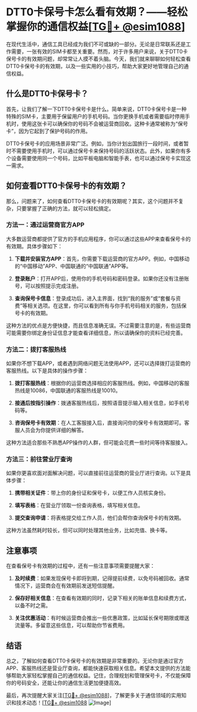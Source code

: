 # DTT0卡保号卡怎么看有效期？——轻松掌握你的通信权益[[TG💪+ @esim1088](https://t.me/s/esim1088)]

在现代生活中，通信工具已经成为我们不可或缺的一部分。无论是日常联系还是工作需要，一张有效的SIM卡都至关重要。然而，对于许多用户来说，关于DTT0卡保号卡的有效期问题，却常常让人摸不着头脑。今天，我们就来聊聊如何轻松查看DTT0卡保号卡的有效期，以及一些实用的小技巧，帮助大家更好地管理自己的通信权益。

## 什么是DTT0卡保号卡？

首先，让我们了解一下DTT0卡保号卡是什么。简单来说，DTT0卡保号卡是一种特殊的SIM卡，主要用于保留用户的手机号码。当你更换手机或者需要临时停用手机时，使用这张卡可以确保你的号码不会被运营商回收。这种卡通常被称为“保号卡”，因为它起到了保护号码的作用。

DTT0卡保号卡的应用场景非常广泛。例如，当你计划出国旅行一段时间，或者暂时不需要使用手机时，可以通过保号卡来保持号码的活跃状态。此外，如果你有多个设备需要使用同一个号码，比如平板电脑和智能手表，也可以通过保号卡实现这一需求。

## 如何查看DTT0卡保号卡的有效期？

那么，问题来了，如何查看DTT0卡保号卡的有效期呢？其实，这个问题并不复杂，只要掌握了正确的方法，就可以轻松搞定。

### 方法一：通过运营商官方APP

大多数运营商都提供了官方的手机应用程序，你可以通过这些APP来查看保号卡的有效期。具体步骤如下：

1. **下载并安装官方APP**：首先，你需要下载运营商的官方APP。例如，中国移动的“中国移动”APP、中国联通的“中国联通”APP等。
   
2. **登录账户**：打开APP后，使用你的手机号码和密码登录。如果你还没有注册账号，可以按照提示完成注册。

3. **查询保号卡信息**：登录成功后，进入主界面，找到“我的服务”或“套餐与资费”等相关选项。在这里，你可以看到所有与你手机号码相关的服务，包括保号卡的有效期。

这种方法的优点是方便快捷，而且信息准确无误。不过需要注意的是，有些运营商可能需要你绑定身份证信息才能查看详细信息，所以请确保你的资料已经完善。

### 方法二：拨打客服热线

如果你不想下载APP，或者遇到网络问题无法使用APP，还可以选择拨打运营商的客服热线。以下是具体的操作步骤：

1. **拨打客服热线**：根据你的运营商选择相应的客服热线。例如，中国移动的客服热线是10086，中国联通的客服热线是10010。

2. **接通后按指引操作**：拨通客服热线后，按照语音提示输入相关信息，如手机号码等。

3. **咨询保号卡有效期**：在人工客服接入后，直接询问你的保号卡有效期即可。客服人员会为你提供详细的解答。

这种方法适合那些不熟悉APP操作的人群，但可能会花费一些时间等待客服接入。

### 方法三：前往营业厅查询

如果你更喜欢面对面解决问题，可以直接前往运营商的营业厅进行查询。以下是具体步骤：

1. **携带相关证件**：带上你的身份证和保号卡，以便工作人员核实身份。

2. **填写表格**：在营业厅领取一份查询表格，填写相关信息。

3. **提交查询申请**：将表格提交给工作人员，他们会帮你查询保号卡的有效期。

这种方法虽然耗时较长，但可以同时处理其他业务，比如充值、换卡等。

## 注意事项

在查看保号卡有效期的过程中，还有一些注意事项需要提醒大家：

1. **及时续费**：如果发现保号卡即将到期，记得提前续费，以免号码被回收。通常情况下，运营商会在有效期前发送短信提醒。

2. **保存好相关信息**：在查看有效期的同时，记录下相关的账单信息和续费方式，以备不时之需。

3. **关注优惠活动**：有时候运营商会推出一些优惠政策，比如延长保号期限或赠送流量等。多留意这些信息，可以帮助你节省费用。

## 结语

总之，了解如何查看DTT0卡保号卡的有效期是非常重要的。无论你是通过官方APP、客服热线还是营业厅查询，都能快速获取相关信息。希望本文提供的方法能够帮助大家轻松掌握自己的通信权益。记住，合理规划和管理保号卡，不仅能保障你的号码安全，还能让你的通信生活更加便捷高效。

最后，再次提醒大家关注[[TG💪+ @esim1088](https://t.me/s/esim1088)]，了解更多关于通信领域的实用知识和技术动态！[[TG💪+ @esim1088](https://t.me/s/esim1088) ![Image](https://i.postimg.cc/4NQfJmqS/Snipaste-2025-05-13-00-14-12.png)]